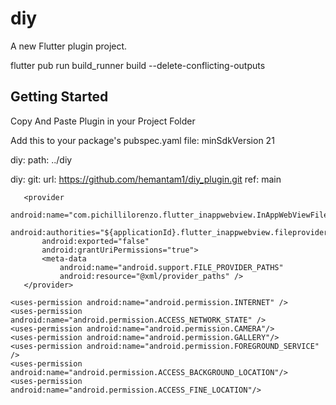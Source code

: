 # diy

A new Flutter plugin project.

flutter pub run build_runner build --delete-conflicting-outputs
## Getting Started
Copy And Paste Plugin in your Project Folder

Add this to your package's pubspec.yaml file:
minSdkVersion 21

diy:
    path: ../diy


diy:
    git:
      url: https://github.com/hemantam1/diy_plugin.git
      ref: main



       <provider
           android:name="com.pichillilorenzo.flutter_inappwebview.InAppWebViewFileProvider"
           android:authorities="${applicationId}.flutter_inappwebview.fileprovider"
           android:exported="false"
           android:grantUriPermissions="true">
           <meta-data
               android:name="android.support.FILE_PROVIDER_PATHS"
               android:resource="@xml/provider_paths" />
       </provider>

    <uses-permission android:name="android.permission.INTERNET" />
    <uses-permission android:name="android.permission.ACCESS_NETWORK_STATE" />
    <uses-permission android:name="android.permission.CAMERA"/>
    <uses-permission android:name="android.permission.GALLERY"/>
    <uses-permission android:name="android.permission.FOREGROUND_SERVICE" />
    <uses-permission android:name="android.permission.ACCESS_BACKGROUND_LOCATION"/>
    <uses-permission android:name="android.permission.ACCESS_FINE_LOCATION"/>
